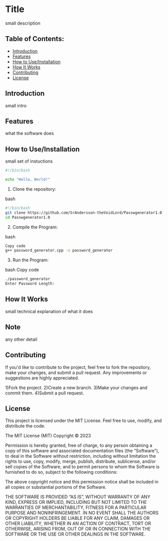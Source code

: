 # Title

small description




## Table of Contents:

- [Introduction](#introduction)
- [Features](#features)
- [How to Use/Installation](#how-to-useinstallation)
- [How It Works](#how-it-works)
- [Contributing](#contributing)
- [License](#license)

## Introduction
small intro

## Features
what the software does

## How to Use/Installation

small set of instuctions

```bash
#!/bin/bash

echo "Hello, World!"
```

1) Clone the repository:

bash
```bash
#!/bin/bash
git clone https://github.com/SrAndersson-theVoidLord/Passwgenerator1.0.git
cd Passwgenerator1.0

```
2) Compile the Program:

bash
```bash
Copy code
g++ password_generator.cpp -o password_generator
```

3) Run the Program:

bash
Copy code
```bash
./password_generator
Enter Password Length:
```


## How It Works
small technical explanation of what it does 

## Note
 any other detail

## Contributing

If you'd like to contribute to the project, feel free to fork the repository, make your changes, and submit a pull request. Any improvements or suggestions are highly appreciated.

1)Fork the project.
2)Create a new branch.
3)Make your changes and commit them.
4)Submit a pull request.

## License
This project is licensed under the MIT License. Feel free to use, modify, and distribute the code.

The MIT License (MIT)
Copyright © 2023 <copyright holders>

Permission is hereby granted, free of charge, to any person obtaining a copy of this software and associated documentation files (the “Software”), to deal in the Software without restriction, including without limitation the rights to use, copy, modify, merge, publish, distribute, sublicense, and/or sell copies of the Software, and to permit persons to whom the Software is furnished to do so, subject to the following conditions:

The above copyright notice and this permission notice shall be included in all copies or substantial portions of the Software.

THE SOFTWARE IS PROVIDED “AS IS”, WITHOUT WARRANTY OF ANY KIND, EXPRESS OR IMPLIED, INCLUDING BUT NOT LIMITED TO THE WARRANTIES OF MERCHANTABILITY, FITNESS FOR A PARTICULAR PURPOSE AND NONINFRINGEMENT. IN NO EVENT SHALL THE AUTHORS OR COPYRIGHT HOLDERS BE LIABLE FOR ANY CLAIM, DAMAGES OR OTHER LIABILITY, WHETHER IN AN ACTION OF CONTRACT, TORT OR OTHERWISE, ARISING FROM, OUT OF OR IN CONNECTION WITH THE SOFTWARE OR THE USE OR OTHER DEALINGS IN THE SOFTWARE.



